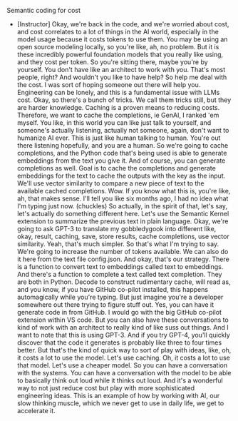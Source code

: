 Semantic coding for cost
- [Instructor] Okay, we're back in the code, and we're worried about cost, and cost correlates to a lot of things in the AI world, especially in the model usage because it costs tokens to use them. You may be using an open source modeling locally, so you're like, ah, no problem. But it is these incredibly powerful foundation models that you really like using, and they cost per token. So you're sitting there, maybe you're by yourself. You don't have like an architect to work with you. That's most people, right? And wouldn't you like to have help? So help me deal with the cost. I was sort of hoping someone out there will help you. Engineering can be lonely, and this is a fundamental issue with LLMs cost. Okay, so there's a bunch of tricks. We call them tricks still, but they are harder knowledge. Caching is a proven means to reducing costs. Therefore, we want to cache the completions, ie GenAI, I ranked 'em myself. You like, in this world you can like just talk to yourself, and someone's actually listening, actually not someone, again, don't want to humanize AI ever. This is just like human talking to human. You're out there listening hopefully, and you are a human. So we're going to cache completions, and the Python code that's being used is able to generate embeddings from the text you give it. And of course, you can generate completions as well. Goal is to cache the completions and generate embeddings for the text to cache the outputs with the key as the input. We'll use vector similarity to compare a new piece of text to the available cached completions. Wow. If you know what this is, you're like, ah, that makes sense. I'll tell you like six months ago, I had no idea what I'm typing just now. (chuckles) So actually, in the spirit of that, let's say, let's actually do something different here. Let's use the Semantic Kernel extension to summarize the previous text in plain language. Okay, we're going to ask GPT-3 to translate my gobbledygook into different like, okay, result, caching, save, store results, cache completions, use vector similarity. Yeah, that's much simpler. So that's what I'm trying to say. We're going to increase the number of tokens available. We can also do it here from the text file config.json. And okay, that's our strategy. There is a function to convert text to embeddings called text to embeddings. And there's a function to complete a text called text completion. They are both in Python. Decode to construct rudimentary cache, will read as, and you know, if you have GitHub co-pilot installed, this happens automagically while you're typing. But just imagine you're a developer somewhere out there trying to figure stuff out. Yes, you can have it generate code in from GitHub. I would go with the big GitHub co-pilot extension within VS code. But you can also have these conversations to kind of work with an architect to really kind of like suss out things. And I want to note that this is using GPT-3. And if you try GPT-4, you'll quickly discover that the code it generates is probably like three to four times better. But that's the kind of quick way to sort of play with ideas, like, oh, it costs a lot to use the model. Let's use caching. Oh, it costs a lot to use that model. Let's use a cheaper model. So you can have a conversation with the systems. You can have a conversation with the model to be able to basically think out loud while it thinks out loud. And it's a wonderful way to not just reduce cost but play with more sophisticated engineering ideas. This is an example of how by working with AI, our slow thinking muscle, which we never get to use in daily life, we get to accelerate it.